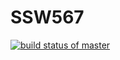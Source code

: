 # SSW567
 [![build status of master](https://circleci.com/SeeAnish/SSW567.svg?branch=master)](https://circleci.com/SeeAnish/SSW567)
